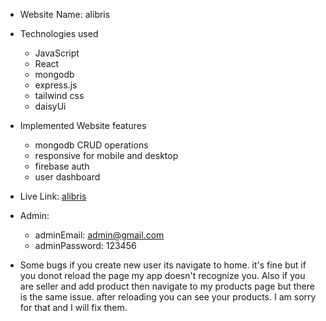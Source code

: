* Website Name: alibris

* Technologies used
    * JavaScript
    * React
    * mongodb
    * express.js
    * tailwind css
    * daisyUi

* Implemented Website features
    * mongodb CRUD operations
    * responsive for mobile and desktop
    * firebase auth
    * user dashboard

* Live Link: [alibris](https://alibris-fc03d.web.app)

* Admin:
    * adminEmail: admin@gmail.com
    * adminPassword: 123456

* Some bugs
if you create new user its navigate to home. it's fine but if you donot reload the page my app doesn't recognize you. Also if you are seller and add product then navigate to my products page but there is the same issue. after reloading you can see your products. I am sorry for that and I will fix them.
